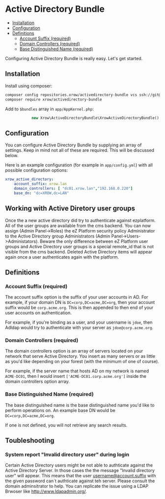 # Active Directory Bundle

- [Installation](#using-the-configuration)
- [Configuration](#configuration)
- [Definitions](#definitions)
    - [Account Suffix (required)](#account-suffix-required)
    - [Domain Controllers (required)](#domain-controllers-required)
    - [Base Distinguished Name (required)](#base-distinguished-name-required)

Configuring Active Directory Bundle is really easy. Let's get started.

## Installation

Install using composer:

```bash
composer config repositories.xrow/activedirectory-bundle vcs ssh://git@gitlab.com:22/xrow-shared/activedirectory-bundle.git
composer require xrow/activedirectory-bundle
```

Add to `$bundles` array in `app/AppKernel.php`:

```php
            new Xrow\ActiveDirectoryBundle\XrowActiveDirectoryBundle(),
```

## Configuration

You can configure Active Directory Bundle by supplying an array of settings. Keep in mind not all of these are required. This will be discussed below.

Here is an example configuration (for example in `app/config.yml`) with all possible configuration options:

```yaml
xrow_active_directory:
    account_suffix: xrow.lan
    domain_controllers: [ "dc01.xrow.lan","192.168.0.220"]
    base_dn: "dc=XROW,dc=LAN"
```

## Working with Active Diretory user groups

Once the a new active directory did try to authenticate against ezplatform. All of the user groups are available from the cms backend. You can now assign (Admin Panel->Roles) the eZ Platform security policy Administrator to the Active Directory group Administrators (Admin Panel->Users->Administators). Beware the only difference between eZ Platform user groups and Active Directory user groups is a special remote_id that is not visible from the cms backend. Deleted Active Directory items will appear again once a user authenticates again with the platform.

## Definitions

### Account Suffix (required)

The account suffix option is the suffix of your user accounts in AD. For example, if your domain DN is `DC=corp,DC=acme,DC=org`,
then your account suffix would be `corp.acme.org`. This is then appended to then end of your user accounts on authentication.

For example, if you're binding as a user, and your username is `jdoe`, then Adldap would try to authenticate with
your server as `jdoe@corp.acme.org`.

### Domain Controllers (required)

The domain controllers option is an array of servers located on your network that serve Active Directory. You insert as many
servers or as little as you'd like depending on your forest (with the minimum of one of course).

For example, if the server name that hosts AD on my network is named `ACME-DC01`, then I would insert `['ACME-DC01.corp.acme.org']`
inside the domain controllers option array.

### Base Distinguished Name (required)

The base distinguished name is the base distinguished name you'd like to perform operations on. An example base DN would be `DC=corp,DC=acme,DC=org`.

If one is not defined, you will not retrieve any search results.

## Toubleshooting

### System report "Invalid directory user" during login

Certain Active Directory users might be not able to authticate against the Active Directory Server. In those cases the the message "Invalid directory user" will appear. This means that the user username@account.suffix with the given password can`t authticate against teh server. Please consult the domain adminsitrator to help. You can replicate the issue using a LDAP Brwoser like http://www.ldapadmin.org/. 